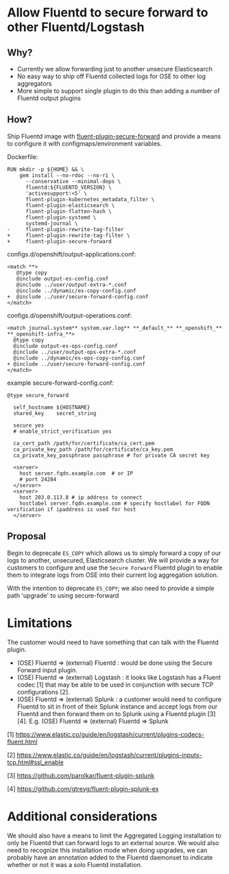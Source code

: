 # Allow Fluentd to secure forward to other Fluentd/Logstash

## Why?

* Currently we allow forwarding just to another unsecure Elasticsearch
* No easy way to ship off Fluentd collected logs for OSE to other log aggregators
* More simple to support single plugin to do this than adding a number of Fluentd output plugins

## How?

Ship Fluentd image with [fluent-plugin-secure-forward](https://github.com/tagomoris/fluent-plugin-secure-forward)
and provide a means to configure it with configmaps/environment variables.

Dockerfile:
```
RUN mkdir -p ${HOME} && \
    gem install --no-rdoc --no-ri \
      --conservative --minimal-deps \
      fluentd:${FLUENTD_VERSION} \
      'activesupport:<5' \
      fluent-plugin-kubernetes_metadata_filter \
      fluent-plugin-elasticsearch \
      fluent-plugin-flatten-hash \
      fluent-plugin-systemd \
      systemd-journal \
-     fluent-plugin-rewrite-tag-filter
+     fluent-plugin-rewrite-tag-filter \
+     fluent-plugin-secure-forward
```

configs.d/openshift/output-applications.conf:
```
<match **>
   @type copy
   @include output-es-config.conf
   @include ../user/output-extra-*.conf
   @include ../dynamic/es-copy-config.conf
+  @include ../user/secure-forward-config.conf
</match>
```

configs.d/openshift/output-operations.conf:
```
<match journal.system** system.var.log** **_default_** **_openshift_** **_openshift-infra_**>
  @type copy
  @include output-es-ops-config.conf
  @include ../user/output-ops-extra-*.conf
  @include ../dynamic/es-ops-copy-config.conf
+ @include ../user/secure-forward-config.conf
</match>
```

example secure-forward-config.conf:
```
@type secure_forward

  self_hostname ${HOSTNAME}
  shared_key    secret_string

  secure yes
  # enable_strict_verification yes

  ca_cert_path /path/for/certificate/ca_cert.pem
  ca_private_key_path /path/for/certificate/ca_key.pem
  ca_private_key_passphrase passphrase # for private CA secret key

  <server>
    host server.fqdn.example.com  # or IP
    # port 24284
  </server>
  <server>
    host 203.0.113.8 # ip address to connect
    hostlabel server.fqdn.example.com # specify hostlabel for FQDN verification if ipaddress is used for host
  </server>
```

## Proposal

Begin to deprecate `ES_COPY` which allows us to simply forward a copy of our logs
to another, unsecured, Elasticsearch cluster. We will provide a way for customers
to configure and use the `Secure Forward` Fluentd plugin to enable them to integrate
logs from OSE into their current log aggregation solution.

With the intention to deprecate `ES_COPY`; we also need to provide a simple path
'upgrade' to using secure-forward

# Limitations

The customer would need to have something that can talk with the Fluentd plugin.

* (OSE) Fluentd => (external) Fluentd : would be done using the Secure Forward
input plugin.
* (OSE) Fluentd => (external) Logstash : it looks like Logstash has a Fluent codec
[1] that may be able to be used in conjunction with secure TCP configurations [2].
* (OSE) Fluentd => (external) Splunk : a customer would need to configure Fluentd
to sit in front of their Splunk instance and accept logs from our Fluentd and then
forward them on to Splunk using a Fluentd plugin [3][4]. E.g.
(OSE) Fluentd => (external) Fluentd => Splunk


[1] https://www.elastic.co/guide/en/logstash/current/plugins-codecs-fluent.html

[2] https://www.elastic.co/guide/en/logstash/current/plugins-inputs-tcp.html#ssl_enable

[3] https://github.com/parolkar/fluent-plugin-splunk

[4] https://github.com/gtrevg/fluent-plugin-splunk-ex

# Additional considerations

We should also have a means to limit the Aggregated Logging installation to only
be Fluentd that can forward logs to an external source. We would also need to
recognize this installation mode when doing upgrades, we can probably have an
annotation added to the Fluentd daemonset to indicate whether or not it was a
solo Fluentd installation.

